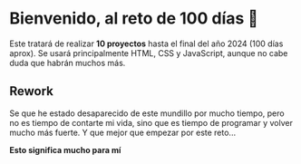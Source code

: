 # Bienvenido, al reto de 100 días 🎯

Este tratará de realizar **10 proyectos** hasta el final del año 2024 (100 días aprox). Se usará principalmente HTML, CSS y JavaScript, aunque no cabe duda que habrán muchos más.

## Rework

Se que he estado desaparecido de este mundillo por mucho tiempo, pero no es tiempo de contarte mi vida, sino que es tiempo de programar y volver mucho más fuerte. Y que mejor que empezar por este reto...

**Esto significa mucho para mí** 